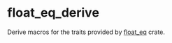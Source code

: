 # float_eq_derive

Derive macros for the traits provided by [float_eq] crate.

[float_eq]: https://crates.io/crates/float_eq
